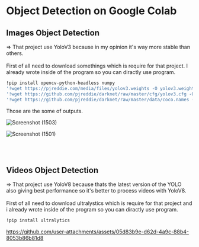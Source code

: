 # Object Detection on Google Colab
## Images Object Detection
=> That project use YoloV3 because in my opinion it's way more stable than others.
<br><br>
First of all need to download somethings which is require for that project. I already wrote inside of the program so you can diractly use program.
```bash
!pip install opencv-python-headless numpy
'!wget https://pjreddie.com/media/files/yolov3.weights -O yolov3.weights'
'!wget https://github.com/pjreddie/darknet/raw/master/cfg/yolov3.cfg -O yolov3.cfg'
'!wget https://github.com/pjreddie/darknet/raw/master/data/coco.names -O coco.names'
```
Those are the some of outputs.

![Screenshot (1503)](https://github.com/user-attachments/assets/2f4f1508-37ab-4836-8a33-471ebc4d41c5)

![Screenshot (1501)](https://github.com/user-attachments/assets/4d71a1a3-fb60-4b56-ae78-629c7bea1212)

<br><br>

## Videos Object Detection
=> That project use YoloV8 because thats the latest version of the YOLO also giving best performance so it's better to process videos with YoloV8.
<br><br>
First of all need to download ultralystics which is require for that project and i already wrote inside of the program so you can diractly use program.
```bash
!pip install ultralytics
```
https://github.com/user-attachments/assets/05d83b9e-d62d-4a9c-88b4-8053b86b81d8
